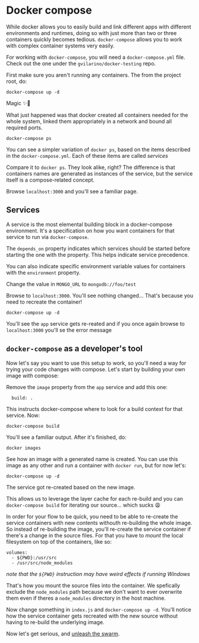 # Docker compose

While docker allows you to easily build and link different apps with different environments and runtimes, doing so with just more than two or three containers quickly becomes tedious. `docker-compose` allows you to work with complex container systems very easily.

For working with `docker-compose`, you will need a `docker-compose.yml` file. Check out the one under the `gvilarino/docker-testing` repo.

First make sure you aren't running any containers. The from the project root, do:

```
docker-compose up -d
```

Magic ✨🐳

What just happened was that docker created all containers needed for the whole system, linked them appropriately in a network and bound all required ports.

```
docker-compose ps
```

You can see a simpler variation of `docker ps`, based on the items described in the `docker-compose.yml`. Each of these items are called _services_

Compare it to `docker ps`. They look alike, right? The difference is that containers names are generated as instances of the service, but the service itself is a compose-related concept.

Browse `localhost:3000` and you'll see a familiar page.

## Services

A service is the most elemental building block in a docker-compose environment. It's a specification on how you want containers for that service to run via `docker-compose`.

The `depends_on` property indicates which services should be started before starting the one with the property. This helps indicate service precedence.

You can also indicate specific environment variable values for containers with the `environment` property.

Change the value in `MONGO_URL` to `mongodb://foo/test`

Browse to `localhost:3000`. You'll see nothing changed... That's because you need to recreate the container!

```
docker-compose up -d
```

You'll see the `app` service gets re-reated and if you once again browse to `localhost:3000` you'll se the error message

## `docker-compose` as a developer's tool

Now let's say you want to use this setup to work, so you'll need a way for trying your code changes with compose. Let's start by building your own image *with* compose:

Remove the `image` property from the `app` service and add this one:

```
  build: .
```

This instructs docker-compose where to look for a build context for that service. Now:

```
docker-compose build
```

You'll see a familiar output. After it's finished, do:

```
docker images
```

See how an image with a generated name is created. You can use this image as any other and run a container with `docker run`, but for now let's:

```
docker-compose up -d
```

The service got re-created based on the new image.

This allows us to leverage the layer cache for each re-build and you can `docker-compose build` for iterating our source... which sucks 😩

In order for your flow to be quick, you need to be able to re-create the service containers with new contents withouth re-building the whole image. So instead of re-building the image, you'll re-create the service container if there's a change in the source files. For that you have to _mount_ the local filesystem on top of the containers, like so:


```
volumes:
  - ${PWD}:/usr/src
  - /usr/src/node_modules
```
_note that the `${PWD}` instruction may have weird effects if running Windows_

That's how you mount the source files into the container. We spefically exclude the `node_modules` path because we don't want to ever overwrite them even if theres a `node_modules` directory in the host machine.

Now change something in `index.js` and `docker-compose up -d`. You'll notice how the service container gets recreated with the new source without having to re-build the underlying image.

Now let's get serious, and [unleash the swarm](https://github.com/gvilarino/docker-workshop/tree/master/4-docker-swarm).

